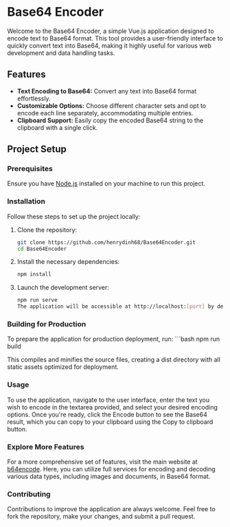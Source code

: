 # Base64 Encoder

Welcome to the Base64 Encoder, a simple Vue.js application designed to encode text to Base64 format. This tool provides a user-friendly interface to quickly convert text into Base64, making it highly useful for various web development and data handling tasks.

## Features

- **Text Encoding to Base64:** Convert any text into Base64 format effortlessly.
- **Customizable Options:** Choose different character sets and opt to encode each line separately, accommodating multiple entries.
- **Clipboard Support:** Easily copy the encoded Base64 string to the clipboard with a single click.

## Project Setup

### Prerequisites

Ensure you have [Node.js](https://nodejs.org/) installed on your machine to run this project.

### Installation

Follow these steps to set up the project locally:

1. Clone the repository:
   ```bash
   git clone https://github.com/henrydinh68/Base64Encoder.git
   cd Base64Encoder
2. Install the necessary dependencies:
    ```bash
    npm install
3. Launch the development server:
    ```bash
    npm run serve
    The application will be accessible at http://localhost:[port] by default.
    
### Building for Production

To prepare the application for production deployment, run:
    ```bash
    npm run build

This compiles and minifies the source files, creating a dist directory with all static assets optimized for deployment.

### Usage

To use the application, navigate to the user interface, enter the text you wish to encode in the textarea provided, and select your desired encoding options. Once you're ready, click the Encode button to see the Base64 result, which you can copy to your clipboard using the Copy to clipboard button.

### Explore More Features

For a more comprehensive set of features, visit the main website at [b64encode](https://b64encode.org/). Here, you can utilize full services for encoding and decoding various data types, including images and documents, in Base64 format.

### Contributing

Contributions to improve the application are always welcome. Feel free to fork the repository, make your changes, and submit a pull request.

